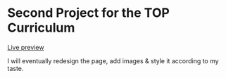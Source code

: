# Second Project for the TOP Curriculum

[Live preview](https://dostendite.github.io/odin-landing-page/)

I will eventually redesign
the page, add images & style it
according to my taste.
